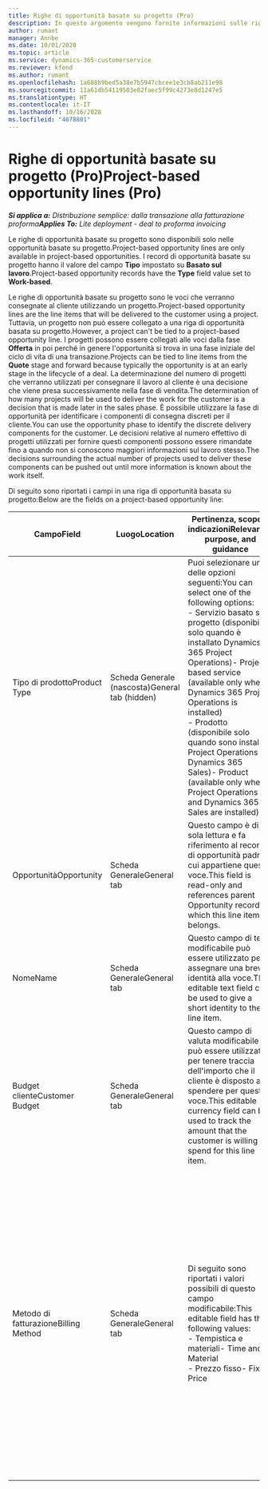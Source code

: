 ```yaml
---
title: Righe di opportunità basate su progetto (Pro)
description: In questo argomento vengono fornite informazioni sulle righe di opportunità basate su progetto. (Pro)
author: rumant
manager: Annbe
ms.date: 10/01/2020
ms.topic: article
ms.service: dynamics-365-customerservice
ms.reviewer: kfend
ms.author: rumant
ms.openlocfilehash: 1a688b9bed5a38e7b5947cbcee1e3cb8ab211e98
ms.sourcegitcommit: 11a61db54119503e82faec5f99c4273e8d1247e5
ms.translationtype: HT
ms.contentlocale: it-IT
ms.lasthandoff: 10/16/2020
ms.locfileid: "4078801"
---
```

# <a name="project-based-opportunity-lines-pro"></a><span data-ttu-id="d5b0a-104">Righe di opportunità basate su progetto (Pro)</span><span class="sxs-lookup"><span data-stu-id="d5b0a-104">Project-based opportunity lines (Pro)</span></span>

<span data-ttu-id="d5b0a-105">_**Si applica a:** Distribuzione semplice: dalla transazione alla fatturazione proforma_</span><span class="sxs-lookup"><span data-stu-id="d5b0a-105">_**Applies To:** Lite deployment - deal to proforma invoicing_</span></span>

<span data-ttu-id="d5b0a-106">Le righe di opportunità basate su progetto sono disponibili solo nelle opportunità basate su progetto.</span><span class="sxs-lookup"><span data-stu-id="d5b0a-106">Project-based opportunity lines are only available in project-based opportunities.</span></span> <span data-ttu-id="d5b0a-107">I record di opportunità basate su progetto hanno il valore del campo **Tipo** impostato su **Basato sul lavoro**.</span><span class="sxs-lookup"><span data-stu-id="d5b0a-107">Project-based opportunity records have the **Type** field value set to **Work-based**.</span></span>

<span data-ttu-id="d5b0a-108">Le righe di opportunità basate su progetto sono le voci che verranno consegnate al cliente utilizzando un progetto.</span><span class="sxs-lookup"><span data-stu-id="d5b0a-108">Project-based opportunity lines are the line items that will be delivered to the customer using a project.</span></span> <span data-ttu-id="d5b0a-109">Tuttavia, un progetto non può essere collegato a una riga di opportunità basata su progetto.</span><span class="sxs-lookup"><span data-stu-id="d5b0a-109">However, a project can't be tied to a project-based opportunity line.</span></span> <span data-ttu-id="d5b0a-110">I progetti possono essere collegati alle voci dalla fase **Offerta** in poi perché in genere l'opportunità si trova in una fase iniziale del ciclo di vita di una transazione.</span><span class="sxs-lookup"><span data-stu-id="d5b0a-110">Projects can be tied to line items from the **Quote** stage and forward because typically the opportunity is at an early stage in the lifecycle of a deal.</span></span> <span data-ttu-id="d5b0a-111">La determinazione del numero di progetti che verranno utilizzati per consegnare il lavoro al cliente è una decisione che viene presa successivamente nella fase di vendita.</span><span class="sxs-lookup"><span data-stu-id="d5b0a-111">The determination of how many projects will be used to deliver the work for the customer is a decision that is made later in the sales phase.</span></span> <span data-ttu-id="d5b0a-112">È possibile utilizzare la fase di opportunità per identificare i componenti di consegna discreti per il cliente.</span><span class="sxs-lookup"><span data-stu-id="d5b0a-112">You can use the opportunity phase to identify the discrete delivery components for the customer.</span></span> <span data-ttu-id="d5b0a-113">Le decisioni relative al numero effettivo di progetti utilizzati per fornire questi componenti possono essere rimandate fino a quando non si conoscono maggiori informazioni sul lavoro stesso.</span><span class="sxs-lookup"><span data-stu-id="d5b0a-113">The decisions surrounding the actual number of projects used to deliver these components can be pushed out until more information is known about the work itself.</span></span>

<span data-ttu-id="d5b0a-114">Di seguito sono riportati i campi in una riga di opportunità basata su progetto:</span><span class="sxs-lookup"><span data-stu-id="d5b0a-114">Below are the fields on a project-based opportunity line:</span></span>

| <span data-ttu-id="d5b0a-115">**Campo**</span><span class="sxs-lookup"><span data-stu-id="d5b0a-115">**Field**</span></span> | <span data-ttu-id="d5b0a-116">**Luogo**</span><span class="sxs-lookup"><span data-stu-id="d5b0a-116">**Location**</span></span> | <span data-ttu-id="d5b0a-117">**Pertinenza, scopo e indicazioni**</span><span class="sxs-lookup"><span data-stu-id="d5b0a-117">**Relevance, purpose, and guidance**</span></span> | <span data-ttu-id="d5b0a-118">**Impatto downstream**</span><span class="sxs-lookup"><span data-stu-id="d5b0a-118">**Downstream impact**</span></span> |
| --- | --- | --- | --- |
| <span data-ttu-id="d5b0a-119">Tipo di prodotto</span><span class="sxs-lookup"><span data-stu-id="d5b0a-119">Product Type</span></span> | <span data-ttu-id="d5b0a-120">Scheda Generale (nascosta)</span><span class="sxs-lookup"><span data-stu-id="d5b0a-120">General tab (hidden)</span></span> | <span data-ttu-id="d5b0a-121">Puoi selezionare una delle opzioni seguenti:</span><span class="sxs-lookup"><span data-stu-id="d5b0a-121">You can select one of the following options:</span></span></br><span data-ttu-id="d5b0a-122">- Servizio basato sul progetto (disponibile solo quando è installato Dynamics 365 Project Operations)</span><span class="sxs-lookup"><span data-stu-id="d5b0a-122">- Project-based service (available only when Dynamics 365 Project Operations is installed)</span></span></br><span data-ttu-id="d5b0a-123">- Prodotto (disponibile solo quando sono installati Project Operations e Dynamics 365 Sales)</span><span class="sxs-lookup"><span data-stu-id="d5b0a-123">- Product (available only when Project Operations and Dynamics 365 Sales are installed)</span></span> | <span data-ttu-id="d5b0a-124">Il valore di questo campo è impostato su **Servizio basato sul progetto** quando si crea una riga di opportunità basata su progetto dalla griglia delle righe basate su progetto nell'opportunità.</span><span class="sxs-lookup"><span data-stu-id="d5b0a-124">The value of this field is set to **Project-based service** when you create a project-based opportunity line from the project-based lines grid on the Opportunity.</span></span> <br> <span data-ttu-id="d5b0a-125">Se modifichi o sostituisci questo valore, la funzionalità del progetto non sarà abilitata sulle voci basate su progetto.</span><span class="sxs-lookup"><span data-stu-id="d5b0a-125">If you change or override this value, the project functionality won't be enabled on your project-based line items.</span></span> |
| <span data-ttu-id="d5b0a-126">Opportunità</span><span class="sxs-lookup"><span data-stu-id="d5b0a-126">Opportunity</span></span> | <span data-ttu-id="d5b0a-127">Scheda Generale</span><span class="sxs-lookup"><span data-stu-id="d5b0a-127">General tab</span></span> | <span data-ttu-id="d5b0a-128">Questo campo è di sola lettura e fa riferimento al record di opportunità padre a cui appartiene questa voce.</span><span class="sxs-lookup"><span data-stu-id="d5b0a-128">This field is read-only and references parent Opportunity record to which this line item belongs.</span></span> | <span data-ttu-id="d5b0a-129">Non vi è alcun impatto downstream da questo campo.</span><span class="sxs-lookup"><span data-stu-id="d5b0a-129">There is no downstream impact from this field.</span></span> |
| <span data-ttu-id="d5b0a-130">Nome</span><span class="sxs-lookup"><span data-stu-id="d5b0a-130">Name</span></span> | <span data-ttu-id="d5b0a-131">Scheda Generale</span><span class="sxs-lookup"><span data-stu-id="d5b0a-131">General tab</span></span> | <span data-ttu-id="d5b0a-132">Questo campo di testo modificabile può essere utilizzato per assegnare una breve identità alla voce.</span><span class="sxs-lookup"><span data-stu-id="d5b0a-132">This editable text field can be used to give a short identity to the line item.</span></span> | <span data-ttu-id="d5b0a-133">Questo valore viene riportato nella riga dell'offerta quando si crea un'offerta da questa opportunità.</span><span class="sxs-lookup"><span data-stu-id="d5b0a-133">This value is carried over to the quote line when you create a quote from this opportunity.</span></span> |
| <span data-ttu-id="d5b0a-134">Budget cliente</span><span class="sxs-lookup"><span data-stu-id="d5b0a-134">Customer Budget</span></span> | <span data-ttu-id="d5b0a-135">Scheda Generale</span><span class="sxs-lookup"><span data-stu-id="d5b0a-135">General tab</span></span> | <span data-ttu-id="d5b0a-136">Questo campo di valuta modificabile può essere utilizzato per tenere traccia dell'importo che il cliente è disposto a spendere per questa voce.</span><span class="sxs-lookup"><span data-stu-id="d5b0a-136">This editable currency field can be used to track the amount that the customer is willing to spend for this line item.</span></span> | <span data-ttu-id="d5b0a-137">Questo valore viene riportato nel campo corrispondente della riga dell'offerta quando si crea un'offerta da questa opportunità.</span><span class="sxs-lookup"><span data-stu-id="d5b0a-137">This value is carried over to the corresponding field on the quote line when you create a quote from this opportunity.</span></span> |
| <span data-ttu-id="d5b0a-138">Metodo di fatturazione</span><span class="sxs-lookup"><span data-stu-id="d5b0a-138">Billing Method</span></span> | <span data-ttu-id="d5b0a-139">Scheda Generale</span><span class="sxs-lookup"><span data-stu-id="d5b0a-139">General tab</span></span> | <span data-ttu-id="d5b0a-140">Di seguito sono riportati i valori possibili di questo campo modificabile:</span><span class="sxs-lookup"><span data-stu-id="d5b0a-140">This editable field has the following values:</span></span></br><span data-ttu-id="d5b0a-141">- Tempistica e materiali</span><span class="sxs-lookup"><span data-stu-id="d5b0a-141">- Time and Material</span></span></br><span data-ttu-id="d5b0a-142">- Prezzo fisso</span><span class="sxs-lookup"><span data-stu-id="d5b0a-142">- Fixed Price</span></span> | <span data-ttu-id="d5b0a-143">Questo valore viene riportato nel campo corrispondente della riga dell'offerta quando si crea un'offerta da questa opportunità.</span><span class="sxs-lookup"><span data-stu-id="d5b0a-143">This value is carried over to the corresponding field on the quote line when you create a quote from this opportunity.</span></span> <span data-ttu-id="d5b0a-144">Dopo aver creato la riga dell'offerta, il campo è bloccato e non può essere modificato.</span><span class="sxs-lookup"><span data-stu-id="d5b0a-144">After the quote line is created, the field is locked and can't be changed.</span></span> <span data-ttu-id="d5b0a-145">Assegna un valore a questo campo nel modo più accurato possibile.</span><span class="sxs-lookup"><span data-stu-id="d5b0a-145">Assign this field value as accurately as possible.</span></span> <span data-ttu-id="d5b0a-146">Se è necessario modificare il valore di questo campo nella riga dell'offerta, elimina e ricrea la riga dell'offerta.</span><span class="sxs-lookup"><span data-stu-id="d5b0a-146">If you need to change the value of this field on the quote line, delete and re-create the quote line.</span></span> |

